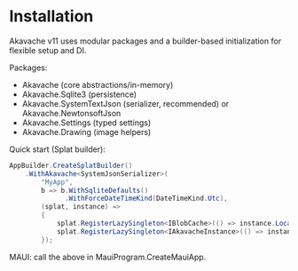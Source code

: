 # Installation

Akavache v11 uses modular packages and a builder-based initialization for flexible setup and DI.

Packages:
- Akavache (core abstractions/in-memory)
- Akavache.Sqlite3 (persistence)
- Akavache.SystemTextJson (serializer, recommended) or Akavache.NewtonsoftJson
- Akavache.Settings (typed settings)
- Akavache.Drawing (image helpers)

Quick start (Splat builder):
```csharp
AppBuilder.CreateSplatBuilder()
    .WithAkavache<SystemJsonSerializer>(
        "MyApp",
        b => b.WithSqliteDefaults()
              .WithForceDateTimeKind(DateTimeKind.Utc),
        (splat, instance) =>
        {
            splat.RegisterLazySingleton<IBlobCache>(() => instance.LocalMachine, contract: nameof(instance.LocalMachine));
            splat.RegisterLazySingleton<IAkavacheInstance>(() => instance, contract: instance.ApplicationName);
        });
```

MAUI: call the above in MauiProgram.CreateMauiApp.
